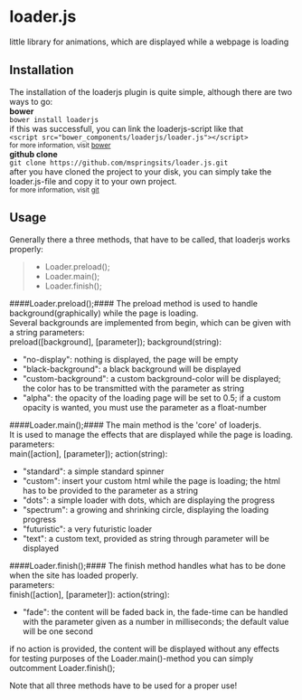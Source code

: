 loader.js
=========

little library for animations, which are displayed while a webpage is loading

Installation
------------
The installation of the loaderjs plugin is quite simple, although there are two ways to go:<br>
**bower**<br>
```bower install loaderjs```<br>
if this was successfull, you can link the loaderjs-script like that<br>
```<script src="bower_components/loaderjs/loader.js"></script>```<br>
<sub>for more information, visit [bower](https://github.com/bower/bower)</sub>
<br>
**github clone**<br>
```git clone https://github.com/mspringsits/loader.js.git```<br>
after you have cloned the project to your disk, you can simply take the loader.js-file and copy it to your own project.<br>
<sub>for more information, visit [git](https://github.com/git/git)</sub>

Usage
-----
Generally there a three methods, that have to be called, that loaderjs works properly:
>  + Loader.preload();
>  + Loader.main();
>  + Loader.finish();

####Loader.preload();####
The preload method is used to handle background(graphically) while the page is loading.<br>
Several backgrounds are implemented from begin, which can be given with a string
parameters:<br>
preload([background], [parameter]);
background(string):
+ "no-display": nothing is displayed, the page will be empty
+ "black-background": a black background will be displayed
+ "custom-background": a custom background-color will be displayed; the color has to be transmitted with the parameter as string
+ "alpha": the opacity of the loading page will be set to 0.5; if a custom opacity is wanted, you must use the parameter as a float-number

####Loader.main();####
The main method is the 'core' of loaderjs.<br>
It is used to manage the effects that are displayed while the page is loading.<br>
parameters:<br>
main([action], [parameter]);
action(string):
+ "standard": a simple standard spinner
+ "custom": insert your custom html while the page is loading; the html has to be provided to the parameter as a string
+ "dots": a simple loader with dots, which are displaying the progress
+ "spectrum": a growing and shrinking circle, displaying the loading progress
+ "futuristic": a very futuristic loader
+ "text": a custom text, provided as string through parameter will be displayed

####Loader.finish();####
The finish method handles what has to be done when the site has loaded properly.<br>
parameters:<br>
finish([action], [parameter]):
action(string):
+ "fade": the content will be faded back in, the fade-time can be handled with the parameter given as a number in milliseconds; the default value will be one second

if no action is provided, the content will be displayed without any effects<br>
for testing purposes of the Loader.main()-method you can simply outcomment Loader.finish();<br>

Note that all three methods have to be used for a proper use!


